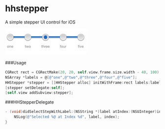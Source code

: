 # hhstepper
A simple stepper UI control for iOS

![alt tag](https://raw.githubusercontent.com/hammerheadnav/hhstepper/master/images/hhstepper.jpg)


###Usage
```objective-c
CGRect rect = CGRectMake(20, 20, self.view.frame.size.width - 40, 100);
NSArray *labels = @[@"one",@"two",@"three",@"four",@"five"];
HHStepper *stepper = [[HHStepper alloc] initWithFrame:rect labels:labels];
[stepper setDelegate:self];
[self.view addSubview:stepper];
```

###HHStepperDelegate
```objective-c
- (void)didSelectStepWithLabel:(NSString *)label atIndex:(NSUInteger)index {
    NSLog(@"Selected %@ at Index %d", label, index);
}
```
